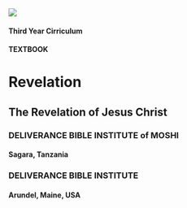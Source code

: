 <img src="http://bible.exchange/images/eagle.png" style=""  id="coverEagle"/>

#### Third Year Cirriculum

#### TEXTBOOK

# Revelation

## The Revelation of Jesus Christ

### DELIVERANCE BIBLE INSTITUTE of MOSHI

#### Sagara, Tanzania

### DELIVERANCE BIBLE INSTITUTE
#### Arundel, Maine, USA